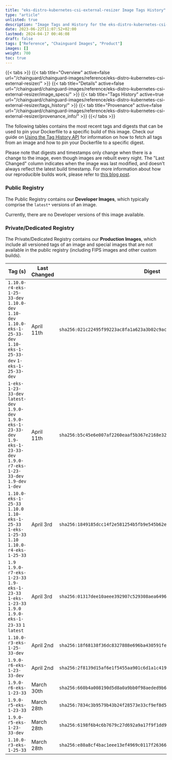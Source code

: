 ```yaml
---
title: "eks-distro-kubernetes-csi-external-resizer Image Tags History"
type: "article"
unlisted: true
description: "Image Tags and History for the eks-distro-kubernetes-csi-external-resizer Chainguard Image"
date: 2023-06-22T11:07:52+02:00
lastmod: 2024-04-17 00:46:08
draft: false
tags: ["Reference", "Chainguard Images", "Product"]
images: []
weight: 700
toc: true
---
```


{{< tabs >}}
{{< tab title="Overview" active=false url="/chainguard/chainguard-images/reference/eks-distro-kubernetes-csi-external-resizer/" >}}
{{< tab title="Details" active=false url="/chainguard/chainguard-images/reference/eks-distro-kubernetes-csi-external-resizer/image_specs/" >}}
{{< tab title="Tags History" active=true url="/chainguard/chainguard-images/reference/eks-distro-kubernetes-csi-external-resizer/tags_history/" >}}
{{< tab title="Provenance" active=false url="/chainguard/chainguard-images/reference/eks-distro-kubernetes-csi-external-resizer/provenance_info/" >}}
{{</ tabs >}}

The following tables contains the most recent tags and digests that can be used to pin your Dockerfile to a specific build of this image. Check our guide on [Using the Tag History API](/chainguard/chainguard-images/using-the-tag-history-api/) for information on how to fetch all tags from an image and how to pin your Dockerfile to a specific digest.

Please note that digests and timestamps only change when there is a change to the image, even though images are rebuilt every night. The "Last Changed" column indicates when the image was last modified, and doesn't always reflect the latest build timestamp. For more information about how our reproducible builds work, please refer to [this blog post](https://www.chainguard.dev/unchained/reproducing-chainguards-reproducible-image-builds).

### Public Registry
The Public Registry contains our **Developer Images**, which typically comprise the `latest*` versions of an image.

Currently, there are no Developer versions of this image available.

### Private/Dedicated Registry
The Private/Dedicated Registry contains our **Production Images**, which include all versioned tags of an image and special images that are not available in the public registry (including FIPS images and other custom builds).

| Tag (s)                                                                                                                                  | Last Changed | Digest                                                                    |
|------------------------------------------------------------------------------------------------------------------------------------------|--------------|---------------------------------------------------------------------------|
|  `1.10.0-r4-eks-1-25-33-dev` `1.10.0-dev` `1.10-dev` `1.10.0-eks-1-25-33-dev` `1.10-eks-1-25-33-dev` `1-eks-1-25-33-dev`                 | April 11th   | `sha256:021c22495f99223ac8fa1a623a3b02c9acef2043bf3961d816bc7c21b98c129b` |
|  `1-eks-1-23-33-dev` `latest-dev` `1.9.0-dev` `1.9.0-eks-1-23-33-dev` `1.9-eks-1-23-33-dev` `1.9.0-r7-eks-1-23-33-dev` `1.9-dev` `1-dev` | April 11th   | `sha256:b5c45e6e007af2260eaaf5b367e2168e326d4acb53f7e19ebce6fb6d90a1c4fa` |
|  `1.10.0-eks-1-25-33` `1.10.0` `1.10-eks-1-25-33` `1-eks-1-25-33` `1.10` `1.10.0-r4-eks-1-25-33`                                         | April 3rd    | `sha256:1849185dcc14f2e581254b5fb9e545b62e405c56dba62462cc72fbabe0f5d397` |
|  `1.9` `1.9.0-r7-eks-1-23-33` `1.9-eks-1-23-33` `1-eks-1-23-33` `1.9.0` `1.9.0-eks-1-23-33` `1` `latest`                                 | April 3rd    | `sha256:01317dee10aeee392907c529308aea6496f3f9c5e42d043f1eafa0458104838f` |
|  `1.10.0-r3-eks-1-25-33-dev`                                                                                                             | April 2nd    | `sha256:18f68138f36dc8327888e696ba430591fe8532c1c9c084106c3148226dc1406d` |
|  `1.9.0-r6-eks-1-23-33-dev`                                                                                                              | April 2nd    | `sha256:2f8139d15af6e1f5455aa901c6d1a1c419e1565402e8f2eaf234323a760c8e97` |
|  `1.9.0-r6-eks-1-23-33`                                                                                                                  | March 30th   | `sha256:660b4a008190d5d8a0a9bb0f98aeded9b62caef947e98660963917fdb7049fc6` |
|  `1.9.0-r5-eks-1-23-33`                                                                                                                  | March 28th   | `sha256:7834c3b9579b43b24f28573e33cf9ef8d52f7572ba9cfe2255b19730532ea0f2` |
|  `1.9.0-r5-eks-1-23-33-dev`                                                                                                              | March 28th   | `sha256:6198f6b4c6b7679c27d692a9a17f9f1dd939c1238c062a5742a1a9f307d9797b` |
|  `1.10.0-r3-eks-1-25-33`                                                                                                                 | March 28th   | `sha256:e80a8cf4bac1eee13ef4969c0117f26366f063b43c60f8a281a5a87bbfb853b5` |

